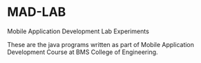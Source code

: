 # MAD-LAB
Mobile Application Development Lab Experiments

  These are the java programs written as part of Mobile Application Development Course at BMS College of Engineering.

